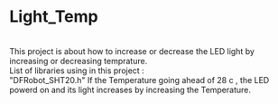# Light_Temp
</br>
This project is about how to increase or decrease the LED light by increasing or decreasing temprature.</br>
List of libraries using in this project :</br>
"DFRobot_SHT20.h"
If the Temperature going ahead of 28 c , the LED powerd on and its light increases by increasing the Temperature.
